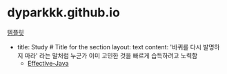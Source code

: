 # dyparkkk.github.io

[템플릿](https://github.com/sproogen/modern-resume-theme)



  - title: Study # Title for the section
    layout: text
    content:
      '바퀴를 다시 발명하지 마라' 라는 말처럼 누군가 이미 고민한 것을 빠르게 습득하려고 노력함  
      - [Effective-Java](https://github.com/dyparkkk/TIL/blob/main/book/effective_Java.md)
